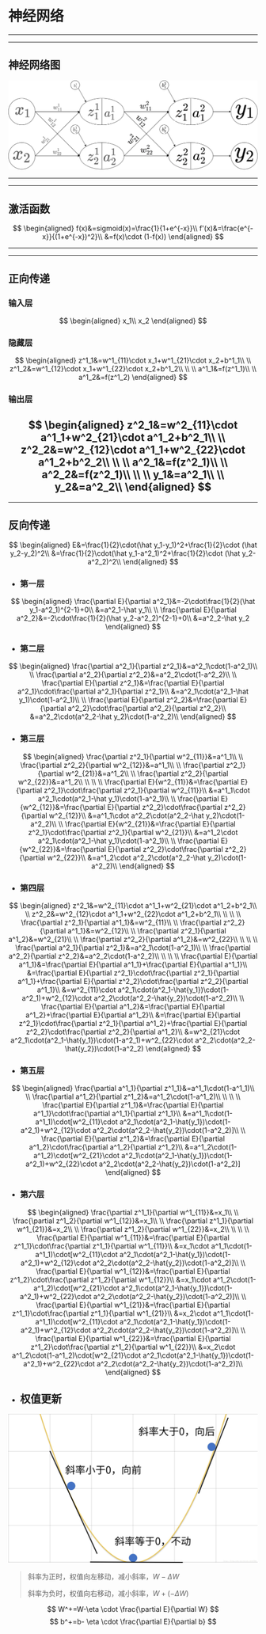 ﻿# 神经网络

---
---

## 神经网络图

![ ](network.png)

---
---

## 激活函数

$$
\begin{aligned}
f(x)&=sigmoid(x)=\frac{1}{1+e^{-x}}\\
f'(x)&=\frac{e^{-x}}{(1+e^{-x})^2}\\
&=f(x)\cdot (1-f(x))
\end{aligned}
$$

---
---

## 正向传递

### 输入层

$$
\begin{aligned}
x_1\\
x_2
\end{aligned}
$$

### 隐藏层

$$
\begin{aligned}
z^1_1&=w^1_{11}\cdot x_1+w^1_{21}\cdot x_2+b^1_1\\
\\
z^1_2&=w^1_{12}\cdot x_1+w^1_{22}\cdot x_2+b^1_2\\
\\
\\
a^1_1&=f(z^1_1)\\
\\
a^1_2&=f(z^1_2)
\end{aligned}
$$

### 输出层

$$
\begin{aligned}
z^2_1&=w^2_{11}\cdot a^1_1+w^2_{21}\cdot a^1_2+b^2_1\\
\\
z^2_2&=w^2_{12}\cdot a^1_1+w^2_{22}\cdot a^1_2+b^2_2\\
\\
\\
a^2_1&=f(z^2_1)\\
\\
a^2_2&=f(z^2_1)\\
\\
\\
y_1&=a^2_1\\
\\
y_2&=a^2_2\\
\end{aligned}
$$
---
---

## 反向传递

$$
\begin{aligned}
E&=\frac{1}{2}\cdot(\hat y_1-y_1)^2+\frac{1}{2}\cdot (\hat y_2-y_2)^2\\
&=\frac{1}{2}\cdot(\hat y_1-a^2_1)^2+\frac{1}{2}\cdot (\hat y_2-a^2_2)^2\\
\end{aligned}
$$

- ### 第一层

$$
\begin{aligned}
\frac{\partial E}{\partial a^2_1}&=-2\cdot\frac{1}{2}(\hat y_1-a^2_1)^{2-1}+0\\
&=a^2_1-\hat y_1\\
\\
\frac{\partial E}{\partial a^2_2}&=-2\cdot\frac{1}{2}(\hat y_2-a^2_2)^{2-1}+0\\
&=a^2_2-\hat y_2
\end{aligned}
$$

- ### 第二层

$$
\begin{aligned}
\frac{\partial a^2_1}{\partial z^2_1}&=a^2_1\cdot(1-a^2_1)\\
\\
\frac{\partial a^2_2}{\partial z^2_2}&=a^2_2\cdot(1-a^2_2)\\
\\
\frac{\partial E}{\partial z^2_1}&=\frac{\partial E}{\partial a^2_1}\cdot\frac{\partial a^2_1}{\partial z^2_1}\\
&=a^2_1\cdot(a^2_1-\hat y_1)\cdot(1-a^2_1)\\
\\
\frac{\partial E}{\partial z^2_2}&=\frac{\partial E}{\partial a^2_2}\cdot\frac{\partial a^2_2}{\partial z^2_2}\\
&=a^2_2\cdot(a^2_2-\hat y_2)\cdot(1-a^2_2)\\
\end{aligned}
$$

- ### 第三层

$$
\begin{aligned}
\frac{\partial z^2_1}{\partial w^2_{11}}&=a^1_1\\
\\
\frac{\partial z^2_2}{\partial w^2_{12}}&=a^1_1\\
\\
\frac{\partial z^2_1}{\partial w^2_{21}}&=a^1_2\\
\\
\frac{\partial z^2_2}{\partial w^2_{22}}&=a^1_2\\
\\
\\
\\
\frac{\partial E}{w^2_{11}}&=\frac{\partial E}{\partial z^2_1}\cdot\frac{\partial z^2_1}{\partial w^2_{11}}\\
&=a^1_1\cdot a^2_1\cdot(a^2_1-\hat y_1)\cdot(1-a^2_1)\\
\\
\frac{\partial E}{w^2_{12}}&=\frac{\partial E}{\partial z^2_2}\cdot\frac{\partial z^2_2}{\partial w^2_{12}}\\
&=a^1_1\cdot a^2_2\cdot(a^2_2-\hat y_2)\cdot(1-a^2_2)\\
\\
\frac{\partial E}{w^2_{21}}&=\frac{\partial E}{\partial z^2_1}\cdot\frac{\partial z^2_1}{\partial w^2_{21}}\\
&=a^1_2\cdot a^2_1\cdot(a^2_1-\hat y_1)\cdot(1-a^2_1)\\
\\
\frac{\partial E}{w^2_{22}}&=\frac{\partial E}{\partial z^2_2}\cdot\frac{\partial z^2_2}{\partial w^2_{22}}\\
&=a^1_2\cdot a^2_2\cdot(a^2_2-\hat y_2)\cdot(1-a^2_2)\\
\end{aligned}
$$

- ### 第四层

$$
\begin{aligned}
z^2_1&=w^2_{11}\cdot a^1_1+w^2_{21}\cdot a^1_2+b^2_1\\
\\
z^2_2&=w^2_{12}\cdot a^1_1+w^2_{22}\cdot a^1_2+b^2_1\\
\\
\\
\\
\frac{\partial z^2_1}{\partial a^1_1}&=w^2_{11}\\
\\
\frac{\partial z^2_2}{\partial a^1_1}&=w^2_{12}\\
\\
\frac{\partial z^2_1}{\partial a^1_2}&=w^2_{21}\\
\\
\frac{\partial z^2_2}{\partial a^1_2}&=w^2_{22}\\
\\
\\
\\
\frac{\partial a^2_1}{\partial z^2_1}&=a^2_1\cdot(1-a^2_1)\\
\\
\frac{\partial a^2_2}{\partial z^2_2}&=a^2_2\cdot(1-a^2_2)\\
\\
\\
\\
\frac{\partial E}{\partial a^1_1}&=\frac{\partial E}{\partial a^1_1}+\frac{\partial E}{\partial a^1_1}\\
&=\frac{\partial E}{\partial z^2_1}\cdot\frac{\partial z^2_1}{\partial a^1_1}+\frac{\partial E}{\partial z^2_2}\cdot\frac{\partial z^2_2}{\partial a^1_1}\\
&=w^2_{11}\cdot a^2_1\cdot(a^2_1-\hat{y_1})\cdot(1-a^2_1)+w^2_{12}\cdot a^2_2\cdot(a^2_2-\hat{y_2})\cdot(1-a^2_2)\\
\\
\frac{\partial E}{\partial a^1_2}&=\frac{\partial E}{\partial a^1_2}+\frac{\partial E}{\partial a^1_2}\\
&=\frac{\partial E}{\partial z^2_1}\cdot\frac{\partial z^2_1}{\partial a^1_2}+\frac{\partial E}{\partial z^2_2}\cdot\frac{\partial z^2_2}{\partial a^1_2}\\
&=w^2_{21}\cdot a^2_1\cdot(a^2_1-\hat{y_1})\cdot(1-a^2_1)+w^2_{22}\cdot a^2_2\cdot(a^2_2-\hat{y_2})\cdot(1-a^2_2)
\end{aligned}
$$

- ### 第五层

$$
\begin{aligned}
\frac{\partial a^1_1}{\partial z^1_1}&=a^1_1\cdot(1-a^1_1)\\
\\
\frac{\partial a^1_2}{\partial z^1_2}&=a^1_2\cdot(1-a^1_2)\\
\\
\\
\\
\frac{\partial E}{\partial z^1_1}&=\frac{\partial E}{\partial a^1_1}\cdot\frac{\partial a^1_1}{\partial z^1_1}\\
&=a^1_1\cdot(1-a^1_1)\cdot[w^2_{11}\cdot a^2_1\cdot(a^2_1-\hat{y_1})\cdot(1-a^2_1)+w^2_{12}\cdot a^2_2\cdot(a^2_2-\hat{y_2})\cdot(1-a^2_2)]\\
\\
\frac{\partial E}{\partial z^1_2}&=\frac{\partial E}{\partial a^1_2}\cdot\frac{\partial a^1_2}{\partial z^1_2}\\
&=a^1_2\cdot(1-a^1_2)\cdot[w^2_{21}\cdot a^2_1\cdot(a^2_1-\hat{y_1})\cdot(1-a^2_1)+w^2_{22}\cdot a^2_2\cdot(a^2_2-\hat{y_2})\cdot(1-a^2_2)]
\end{aligned}
$$

- ### 第六层

$$
\begin{aligned}
\frac{\partial z^1_1}{\partial w^1_{11}}&=x_1\\
\\
\frac{\partial z^1_2}{\partial w^1_{12}}&=x_1\\
\\
\frac{\partial z^1_1}{\partial w^1_{21}}&=x_2\\
\\
\frac{\partial z^1_2}{\partial w^1_{22}}&=x_2\\
\\
\\
\\
\frac{\partial E}{\partial w^1_{11}}&=\frac{\partial E}{\partial z^1_1}\cdot\frac{\partial z^1_1}{\partial w^1_{11}}\\
&=x_1\cdot a^1_1\cdot(1-a^1_1)\cdot[w^2_{11}\cdot a^2_1\cdot(a^2_1-\hat{y_1})\cdot(1-a^2_1)+w^2_{12}\cdot a^2_2\cdot(a^2_2-\hat{y_2})\cdot(1-a^2_2)]\\
\\
\frac{\partial E}{\partial w^1_{12}}&=\frac{\partial E}{\partial z^1_2}\cdot\frac{\partial z^1_2}{\partial w^1_{12}}\\
&=x_1\cdot a^1_2\cdot(1-a^1_2)\cdot[w^2_{21}\cdot a^2_1\cdot(a^2_1-\hat{y_1})\cdot(1-a^2_1)+w^2_{22}\cdot a^2_2\cdot(a^2_2-\hat{y_2})\cdot(1-a^2_2)]\\
\\
\frac{\partial E}{\partial w^1_{21}}&=\frac{\partial E}{\partial z^1_1}\cdot\frac{\partial z^1_1}{\partial w^1_{21}}\\
&=x_2\cdot a^1_1\cdot(1-a^1_1)\cdot[w^2_{11}\cdot a^2_1\cdot(a^2_1-\hat{y_1})\cdot(1-a^2_1)+w^2_{12}\cdot a^2_2\cdot(a^2_2-\hat{y_2})\cdot(1-a^2_2)]\\
\\
\frac{\partial E}{\partial w^1_{22}}&=\frac{\partial E}{\partial z^1_2}\cdot\frac{\partial z^1_2}{\partial w^1_{22}}\\
&=x_2\cdot a^1_2\cdot(1-a^1_2)\cdot[w^2_{21}\cdot a^2_1\cdot(a^2_1-\hat{y_1})\cdot(1-a^2_1)+w^2_{22}\cdot a^2_2\cdot(a^2_2-\hat{y_2})\cdot(1-a^2_2)]\\
\end{aligned}
$$

- ## 权值更新

![ ](gengxin.jpg)

> 斜率为正时，权值向左移动，减小斜率，$W-\Delta W$
>
> 斜率为负时，权值向右移动，减小斜率，$W+(-\Delta W)$

$$ W^+=W-\eta \cdot \frac{\partial E}{\partial W} $$
$$ b^+=b- \eta \cdot \frac{\partial E}{\partial b} $$
